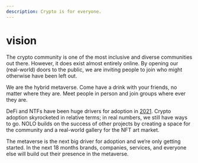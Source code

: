 ```yaml
---
description: Crypto is for everyone.
---
```


# vision

The crypto community is one of the most inclusive and diverse communities out there. However, it does exist almost entirely online. By opening our (real-world) doors to the public, we are inviting people to join who might otherwise have been left out.

We are the hybrid metaverse. Come have a drink with your friends, no matter where they are. Meet people in person and join groups where ever they are.

DeFi and NTFs have been huge drivers for adoption in [2021](https://go.chainalysis.com/rs/503-FAP-074/images/Geography-of-Cryptocurrency-2021.pdf). Crypto adoption skyrocketed in relative terms; in real numbers, we still have ways to go. NOLO builds on the success of other projects by creating a space for the community and a real-world gallery for the NFT art market.&#x20;

The metaverse is the next big driver for adoption and we‘re only getting started. In the next 18 months brands, companies, services, and everyone else will build out their presence in the metaverse.

